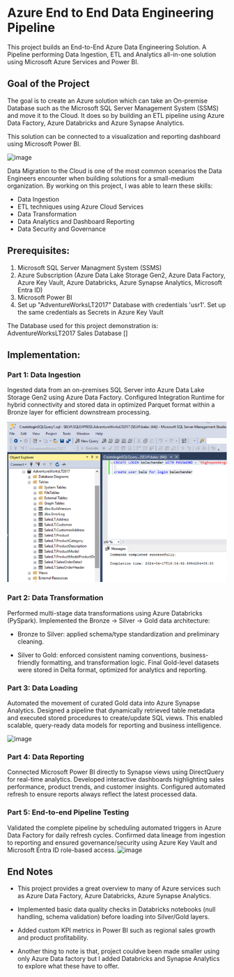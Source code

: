 # Azure End to End Data Engineering Pipeline

This project builds an End-to-End Azure Data Engineering Solution. A Pipeline performing Data Ingestion, ETL and Analytics all-in-one solution using Microsoft Azure Services and Power BI.

## Goal of the Project

The goal is to create an Azure solution which can take an On-premise Database such as the Microsoft SQL Server Management System (SSMS) and move it to the Cloud. It does so by building an ETL pipeline using Azure Data Factory, Azure Databricks and Azure Synapse Analytics.

This solution can be connected to a visualization and reporting dashboard using Microsoft Power BI.

![image](https://[github.com/RIP0SIS/Sales-Data-Analytics-Azure-Data-Engineering-End-to-End-Project/blob/master/Home.png])


Data Migration to the Cloud is one of the most common scenarios the Data Engineers encounter when building solutions for a small-medium organization.
By working on this project, I was able to learn these skills:

* Data Ingestion
* ETL techniques using Azure Cloud Services
* Data Transformation
* Data Analytics and Dashboard Reporting
* Data Security and Governance


## Prerequisites:

1) Microsoft SQL Server Managment System (SSMS)
2) Azure Subscription (Azure Data Lake Storage Gen2, Azure Data Factory, Azure Key Vault, Azure Databricks, Azure Synapse Analytics, Microsoft Entra ID)
3) Microsoft Power BI
4) Set up "AdventureWorksLT2017" Database with credentials 'usr1'. Set up the same credentials as Secrets in Azure Key Vault

The Database used for this project demonstration is:
AdventureWorksLT2017 Sales Database
[]

## Implementation:

### Part 1: Data Ingestion

Ingested data from an on-premises SQL Server into Azure Data Lake Storage Gen2 using Azure Data Factory. Configured Integration Runtime for hybrid connectivity and stored data in optimized Parquet format within a Bronze layer for efficient downstream processing.
   
   ![image](https://github.com/zBalachandar/AdventureWorks-Sales-Data-Analytics-Azure-Data-Engineering-End-to-End-Project/blob/main/pix/SOURCE%202017LTv1.png)

### Part 2: Data Transformation

Performed multi-stage data transformations using Azure Databricks (PySpark). Implemented the Bronze → Silver → Gold data architecture:

   * Bronze to Silver: applied schema/type standardization and preliminary cleaning.

   * Silver to Gold: enforced consistent naming conventions, business-friendly formatting, and transformation logic.
     Final Gold-level datasets were stored in Delta format, optimized for analytics and reporting.


### Part 3: Data Loading

Automated the movement of curated Gold data into Azure Synapse Analytics. Designed a pipeline that dynamically retrieved table metadata and executed stored procedures to create/update SQL views. This enabled scalable, query-ready data models for reporting and business intelligence.

![image](https://github.com/Shashi42/Azure-End-to-End-Sales-Data-Analytics-Pipeline/assets/26250463/7f935213-4dd9-471a-aa24-bc4b1c68f41b)


### Part 4: Data Reporting

Connected Microsoft Power BI directly to Synapse views using DirectQuery for real-time analytics. Developed interactive dashboards highlighting sales performance, product trends, and customer insights. Configured automated refresh to ensure reports always reflect the latest processed data.


### Part 5: End-to-end Pipeline Testing

Validated the complete pipeline by scheduling automated triggers in Azure Data Factory for daily refresh cycles. Confirmed data lineage from ingestion to reporting and ensured governance/security using Azure Key Vault and Microsoft Entra ID role-based access.
![image](https://github.com/Shashi42/Azure-End-to-End-Sales-Data-Analytics-Pipeline/assets/26250463/d28f9c77-0027-4bb5-96f4-104109346f82)



## End Notes

* This project provides a great overview to many of Azure services such as Azure Data Factory, Azure Databricks, Azure Synapse Analytics.

* Implemented basic data quality checks in Databricks notebooks (null handling, schema validation) before loading into Silver/Gold layers.

* Added custom KPI metrics in Power BI such as regional sales growth and product profitability.

* Another thing to note is that, project couldve been made smaller using only Azure Data factory but I added Databricks and Synapse Analytics to explore what these have to offer.

